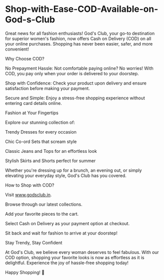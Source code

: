 # Shop-with-Ease-COD-Available-on-God-s-Club

Great news for all fashion enthusiasts! God's Club, your go-to destination for superior women's fashion, now offers Cash on Delivery (COD) on all your online purchases. Shopping has never been easier, safer, and more convenient!

Why Choose COD?

No Prepayment Hassle: Not comfortable paying online? No worries! With COD, you pay only when your order is delivered to your doorstep.

Shop with Confidence: Check your product upon delivery and ensure satisfaction before making your payment.

Secure and Simple: Enjoy a stress-free shopping experience without entering card details online.

Fashion at Your Fingertips

Explore our stunning collection of:

Trendy Dresses for every occasion

Chic Co-ord Sets that scream style

Classic Jeans and Tops for an effortless look

Stylish Skirts and Shorts perfect for summer

Whether you're dressing up for a brunch, an evening out, or simply elevating your everyday style, God's Club has you covered.

How to Shop with COD?

Visit www.godsclub.in.

Browse through our latest collections.

Add your favorite pieces to the cart.

Select Cash on Delivery as your payment option at checkout.

Sit back and wait for fashion to arrive at your doorstep!

Stay Trendy, Stay Confident

At God's Club, we believe every woman deserves to feel fabulous. With our COD option, shopping your favorite looks is now as effortless as it is delightful. Experience the joy of hassle-free shopping today!

Happy Shopping! 💃

